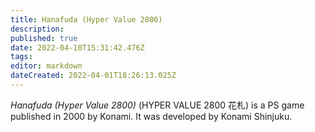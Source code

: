 ```yaml
---
title: Hanafuda (Hyper Value 2800)
description: 
published: true
date: 2022-04-10T15:31:42.476Z
tags: 
editor: markdown
dateCreated: 2022-04-01T18:26:13.025Z
---
```


_Hanafuda (Hyper Value 2800)_ (<span lang='ja'>HYPER VALUE 2800 花札</span>) is a PS game published in 2000 by Konami.
It was developed by Konami Shinjuku.
